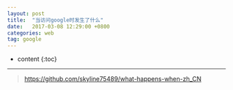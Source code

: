 ```yaml
---
layout: post
title:  "当访问google时发生了什么"
date:   2017-03-08 12:29:00 +0800
categories: web
tag: google
---
```


* content
{:toc}

---

> https://github.com/skyline75489/what-happens-when-zh_CN
